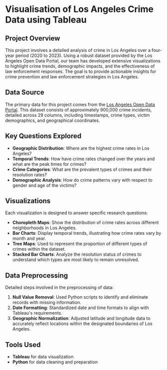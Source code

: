 # Visualisation of Los Angeles Crime Data using Tableau

## Project Overview
This project involves a detailed analysis of crime in Los Angeles over a four-year period (2020 to 2023). Using a robust dataset provided by the Los Angeles Open Data Portal, our team has developed extensive visualizations to highlight crime trends, demographic impacts, and the effectiveness of law enforcement responses. The goal is to provide actionable insights for crime prevention and law enforcement strategies in Los Angeles.


## Data Source
The primary data for this project comes from the [Los Angeles Open Data Portal](https://catalog.data.gov/dataset/crime-data-from-2020-to-present). This dataset consists of approximately 900,000 crime incidents, detailed across 29 columns, including timestamps, crime types, victim demographics, and geographical coordinates.

## Key Questions Explored
- **Geographic Distribution**: Where are the highest crime rates in Los Angeles?
- **Temporal Trends**: How have crime rates changed over the years and what are the peak times for crimes?
- **Crime Categories**: What are the prevalent types of crimes and their resolution rates?
- **Demographic Analysis**: How do crime patterns vary with respect to gender and age of the victims?

## Visualizations
Each visualization is designed to answer specific research questions:
- **Choropleth Maps**: Show the distribution of crime rates across different neighborhoods in Los Angeles.
- **Bar Charts**: Display temporal trends, illustrating how crime rates vary by month and year.
- **Tree Maps**: Used to represent the proportion of different types of crimes within the dataset.
- **Stacked Bar Charts**: Analyze the resolution status of crimes to understand which types are most likely to remain unresolved.

## Data Preprocessing
Detailed steps involved in the preprocessing of data:
1. **Null Value Removal**: Used Python scripts to identify and eliminate records with missing information.
2. **Date Formatting**: Standardized date and time formats to align with Tableau's requirements.
3. **Geographic Normalization**: Adjusted latitude and longitude data to accurately reflect locations within the designated boundaries of Los Angeles.

## Tools Used
- **Tableau** for data visualization
- **Python** for data cleaning and preparation
